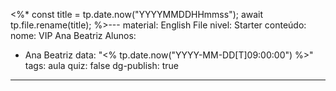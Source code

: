 <%*
const title = tp.date.now("YYYYMMDDHHmmss");
await tp.file.rename(title);
%>---
material: English File
nivel: Starter
conteúdo: 
nome: VIP Ana Beatriz
Alunos:
  - Ana Beatriz
data: "<% tp.date.now("YYYY-MM-DD[T]09:00:00") %>"
tags: aula
quiz: false
dg-publish: true
---

